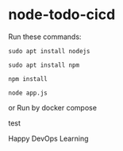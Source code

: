 # node-todo-cicd

Run these commands:


`sudo apt install nodejs`


`sudo apt install npm`


`npm install`

`node app.js`

or Run by docker compose

test

Happy DevOps Learning 


